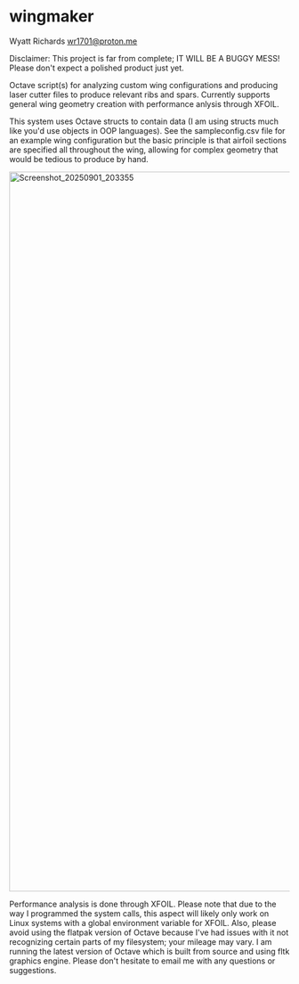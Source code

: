# wingmaker
Wyatt Richards <wr1701@proton.me>

Disclaimer: This project is far from complete; IT WILL BE A BUGGY MESS! Please don't expect a polished product just yet.

Octave script(s) for analyzing custom wing configurations and producing laser cutter files to produce relevant ribs and spars. Currently supports general wing geometry creation with performance anlysis through XFOIL.

This system uses Octave structs to contain data (I am using structs much like you'd use objects in OOP languages). See the sampleconfig.csv file for an example wing configuration but the basic principle is that airfoil sections are specified all throughout the wing, allowing for complex geometry that would be tedious to produce by hand.

<img width="3145" height="1292" alt="Screenshot_20250901_203355" src="https://github.com/user-attachments/assets/5521b363-c487-44c3-b8af-3d60abf4b084" />

Performance analysis is done through XFOIL. Please note that due to the way I programmed the system calls, this aspect will likely only work on Linux systems with a global environment variable for XFOIL. Also, please avoid using the flatpak version of Octave because I've had issues with it not recognizing certain parts of my filesystem; your mileage may vary. I am running the latest version of Octave which is built from source and using fltk graphics engine.
Please don't hesitate to email me with any questions or suggestions.
